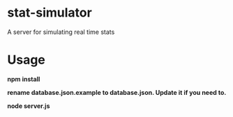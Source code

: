 stat-simulator
==============

A server for simulating real time stats


Usage
===

__npm install__

__rename database.json.example to database.json. Update it if you need to.__

__node server.js__

